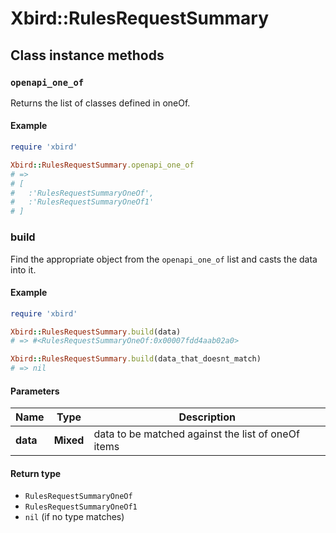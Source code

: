 # Xbird::RulesRequestSummary

## Class instance methods

### `openapi_one_of`

Returns the list of classes defined in oneOf.

#### Example

```ruby
require 'xbird'

Xbird::RulesRequestSummary.openapi_one_of
# =>
# [
#   :'RulesRequestSummaryOneOf',
#   :'RulesRequestSummaryOneOf1'
# ]
```

### build

Find the appropriate object from the `openapi_one_of` list and casts the data into it.

#### Example

```ruby
require 'xbird'

Xbird::RulesRequestSummary.build(data)
# => #<RulesRequestSummaryOneOf:0x00007fdd4aab02a0>

Xbird::RulesRequestSummary.build(data_that_doesnt_match)
# => nil
```

#### Parameters

| Name | Type | Description |
| ---- | ---- | ----------- |
| **data** | **Mixed** | data to be matched against the list of oneOf items |

#### Return type

- `RulesRequestSummaryOneOf`
- `RulesRequestSummaryOneOf1`
- `nil` (if no type matches)

